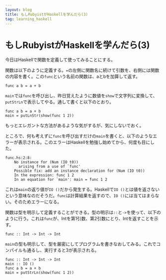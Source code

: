 ```yaml
---
layout: blog
title: もしRubyistがHaskellを学んだら(3)
tag: learning_haskell
---
```


# もしRubyistがHaskellを学んだら(3)

今日はHaskellで関数を定義して使ってみることにする。

関数は以下のように定義する。`=`の左側に関数名に続けて引数を、右側には関数の内容を書く。この`func`という名前の関数は、aとbを加算して返す。

~~~~
func a b = a + b
~~~~

`main`では`func`を呼び出し、昨日覚えたように数値を`show`で文字列に変換して、`putStrLn`で表示してやる。通して書くと以下のとおり。

~~~~
func a b = a + b
main = putLnStr(show(func 1 2))
~~~~

もっとエレガントな方法があるような気がするが、気にしないでおく。

ところで、何も考えずに`func`を呼び出すだけの`main`を書くと、以下のようなエラーが表示される。このエラーはHaskellを勉強し始めてから、何度も目にした。

~~~~
func.hs:2:8:
    No instance for (Num (IO t0))
      arising from a use of `func'
    Possible fix: add an instance declaration for (Num (IO t0))
    In the expression: func 1 2
    In an equation for `main': main = func 1 2
~~~~

これは`main`の返り値が`IO ()`だから発生する。Haskellで`IO ()`とは値を返さないという意味なのだそうだ。`func`は計算結果を返すので、`IO ()`には当てはまらない。そのためエラーになる。

関数は型を明示して定義することができる。型の明示は`::`と`->`を使って、以下のように行う。これは`func`が、Intを第1引数、第2引数にとり、Intを返すことを示す。

~~~~
func :: Int -> Int -> Int
~~~~

`main`の型も明示して、型を厳密にしてプログラムを書きなおしてみる。これでコンパイルも通るし、実行すると3が表示される。

~~~~
func :: Int -> Int -> Int
main :: IO ()
func a b = a + b
main = putStrLn(show(func 1 2))
~~~~
